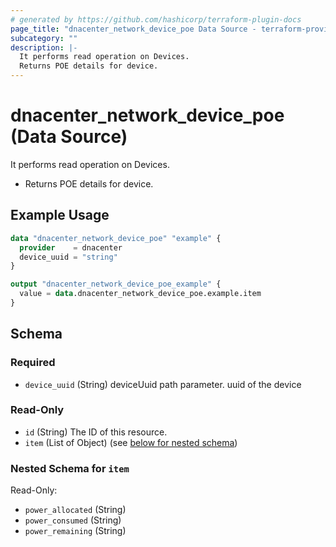 ```yaml
---
# generated by https://github.com/hashicorp/terraform-plugin-docs
page_title: "dnacenter_network_device_poe Data Source - terraform-provider-dnacenter"
subcategory: ""
description: |-
  It performs read operation on Devices.
  Returns POE details for device.
---
```


# dnacenter_network_device_poe (Data Source)

It performs read operation on Devices.

- Returns POE details for device.

## Example Usage

```terraform
data "dnacenter_network_device_poe" "example" {
  provider    = dnacenter
  device_uuid = "string"
}

output "dnacenter_network_device_poe_example" {
  value = data.dnacenter_network_device_poe.example.item
}
```

<!-- schema generated by tfplugindocs -->
## Schema

### Required

- `device_uuid` (String) deviceUuid path parameter. uuid of the device

### Read-Only

- `id` (String) The ID of this resource.
- `item` (List of Object) (see [below for nested schema](#nestedatt--item))

<a id="nestedatt--item"></a>
### Nested Schema for `item`

Read-Only:

- `power_allocated` (String)
- `power_consumed` (String)
- `power_remaining` (String)


